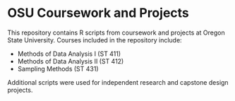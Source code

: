 # OSU Coursework and Projects
This repository contains R scripts from coursework and projects at Oregon State University. Courses included in the repository include:

- Methods of Data Analysis I (ST 411)  
- Methods of Data Analysis II (ST 412)  
- Sampling Methods (ST 431)

Additional scripts were used for independent research and capstone design projects.
